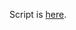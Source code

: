 

Script is [here](https://script.google.com/home/projects/14gE7WJHnok7l2PBQUwIjy4q-5nUR6mZ-1_7vNirFUi9AX5cuR1iQhmYT).